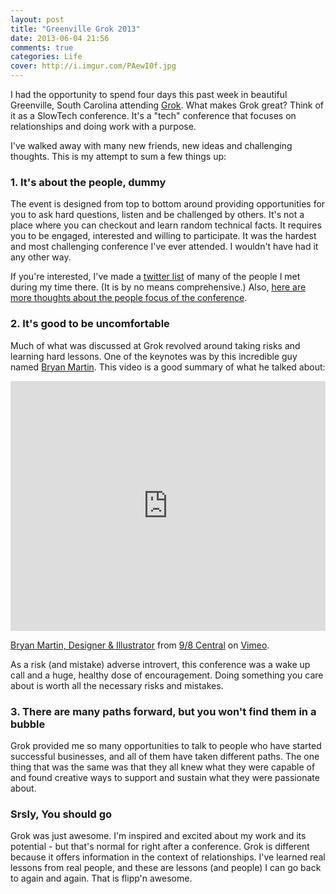 ```yaml
---
layout: post
title: "Greenville Grok 2013"
date: 2013-06-04 21:56
comments: true
categories: Life
cover: http://i.imgur.com/PAewI0f.jpg
---
```

I had the opportunity to spend four days this past week in beautiful Greenville, South Carolina attending [Grok](http://www.theironyard.com/events/grok). What makes Grok great? Think of it as a SlowTech conference. It's a "tech" conference that focuses on relationships and doing work with a purpose.

I've walked away with many new friends, new ideas and challenging thoughts. This is my attempt to sum a few things up:

### 1. It's about the people, dummy

The event is designed from top to bottom around providing opportunities for you to ask hard questions, listen and be challenged by others. It's not a place where you can checkout and learn random technical facts. It requires you to be engaged, interested and willing to participate. It was the hardest and most challenging conference I've ever attended. I wouldn't have had it any other way.

If you're interested, I've made a [twitter list](https://twitter.com/mattmcmanus/grok) of many of the people I met during my time there. (It is by no means comprehensive.) Also, [here are more thoughts about the people focus of the conference](https://lessaccounting.com/blog/why-greenville-grok-was-a-great-tech-conference/).

### 2. It's good to be uncomfortable

Much of what was discussed at Grok revolved around taking risks and learning hard lessons. One of the keynotes was by this incredible guy named [Bryan Martin](https://twitter.com/bryanrmartin). This video is a good summary of what he talked about:

<iframe src="http://player.vimeo.com/video/65173322" width="100%" height="400" frameborder="0" webkitAllowFullScreen mozallowfullscreen allowFullScreen></iframe> <p><a href="http://vimeo.com/65173322">Bryan Martin, Designer &amp; Illustrator</a> from <a href="http://vimeo.com/98c">9/8 Central</a> on <a href="http://vimeo.com">Vimeo</a>.</p>

As a risk (and mistake) adverse introvert, this conference was a wake up call and a huge, healthy dose of encouragement. Doing something you care about is worth all the necessary risks and mistakes.

### 3. There are many paths forward, but you won't find them in a bubble

Grok provided me so many opportunities to talk to people who have started successful businesses, and all of them have taken different paths. The one thing that was the same was that they all knew what they were capable of and found creative ways to support and sustain what they were passionate about.

### Srsly, You should go

Grok was just awesome. I'm inspired and excited about my work and its potential - but that's normal for right after a conference. Grok is different because it offers information in the context of relationships. I've learned real lessons from real people, and these are lessons (and people) I can go back to again and again. That is flipp'n awesome.


